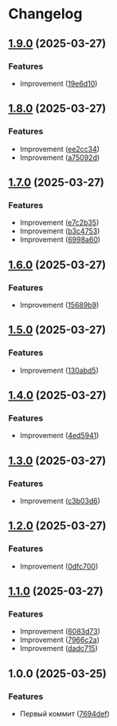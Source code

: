 # Changelog

## [1.9.0](https://github.com/KamranV21/semver/compare/v1.8.0...v1.9.0) (2025-03-27)


### Features

* Improvement ([19e6d10](https://github.com/KamranV21/semver/commit/19e6d1010309647292890f357e353cf8809db7d2))

## [1.8.0](https://github.com/KamranV21/semver/compare/v1.7.0...v1.8.0) (2025-03-27)


### Features

* Improvement ([ee2cc34](https://github.com/KamranV21/semver/commit/ee2cc3468b3e865192b96eb6d82655412c2f040f))
* Improvement ([a75092d](https://github.com/KamranV21/semver/commit/a75092d65cdbf2703b985e5b794b26ba4cd7de4a))

## [1.7.0](https://github.com/KamranV21/semver/compare/v1.6.0...v1.7.0) (2025-03-27)


### Features

* Improvement ([e7c2b35](https://github.com/KamranV21/semver/commit/e7c2b35818be53a1ff5829f73eb585520bbd9da4))
* Improvement ([b3c4753](https://github.com/KamranV21/semver/commit/b3c4753b9d99b14b0f4ff9e742e6ba03d1f80d15))
* Improvement ([6998a60](https://github.com/KamranV21/semver/commit/6998a600bc338ce9283111836a7d31e7e92ace19))

## [1.6.0](https://github.com/KamranV21/semver/compare/v1.5.0...v1.6.0) (2025-03-27)


### Features

* Improvement ([15689b9](https://github.com/KamranV21/semver/commit/15689b991b0af731834a59575e06e43a42604394))

## [1.5.0](https://github.com/KamranV21/semver/compare/v1.4.0...v1.5.0) (2025-03-27)


### Features

* Improvement ([130abd5](https://github.com/KamranV21/semver/commit/130abd5a7d25d512bb11da1b006da6715552b906))

## [1.4.0](https://github.com/KamranV21/semver/compare/v1.3.0...v1.4.0) (2025-03-27)


### Features

* Improvement ([4ed5941](https://github.com/KamranV21/semver/commit/4ed5941a4a075c448b5495ad990ae85869afb02a))

## [1.3.0](https://github.com/KamranV21/semver/compare/v1.2.0...v1.3.0) (2025-03-27)


### Features

* Improvement ([c3b03d6](https://github.com/KamranV21/semver/commit/c3b03d617604ecaea98acd02ecb4c4632ced182f))

## [1.2.0](https://github.com/KamranV21/semver/compare/v1.1.0...v1.2.0) (2025-03-27)


### Features

* Improvement ([0dfc700](https://github.com/KamranV21/semver/commit/0dfc70014cbfb14daf58092d544e43364c896a8f))

## [1.1.0](https://github.com/KamranV21/semver/compare/v1.0.0...v1.1.0) (2025-03-27)


### Features

* Improvement ([6083d73](https://github.com/KamranV21/semver/commit/6083d734ed9b4086a85722d72330cd3a0f6093c3))
* Improvement ([7966c2a](https://github.com/KamranV21/semver/commit/7966c2a925878b3b786a7355964221998ff83770))
* Improvement ([dadc715](https://github.com/KamranV21/semver/commit/dadc715921187558cd61b7ff82eafd9c29e4ab4c))

## 1.0.0 (2025-03-25)


### Features

* Первый коммит ([7694def](https://github.com/KamranV21/semver/commit/7694def68650f3e41d1938e831cb1f70ea6957e6))
